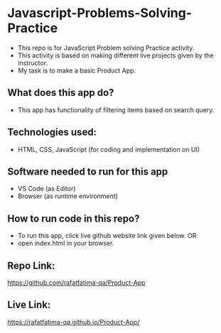 # Javascript-Problems-Solving-Practice
- This repo is for JavaScript Problem solving Practice activity.
- This activity is based on making different live projects given by the instructor.
- My task is to make a basic Product App.

## What does this app do?
- This app has functionality of filtering items based on search query.

## Technologies used:
- HTML, CSS, JavaScript (for coding and implementation  on UI)

## Software needed to run for this app
- VS Code (as Editor)
- Browser (as runtime environment)

## How to run code in this repo?
- To run this app, click live github website link given below.
OR
- open index.html in your browser.

## Repo Link:
https://github.com/rafatfatima-qa/Product-App

## Live Link:
https://rafatfatima-qa.github.io/Product-App/
